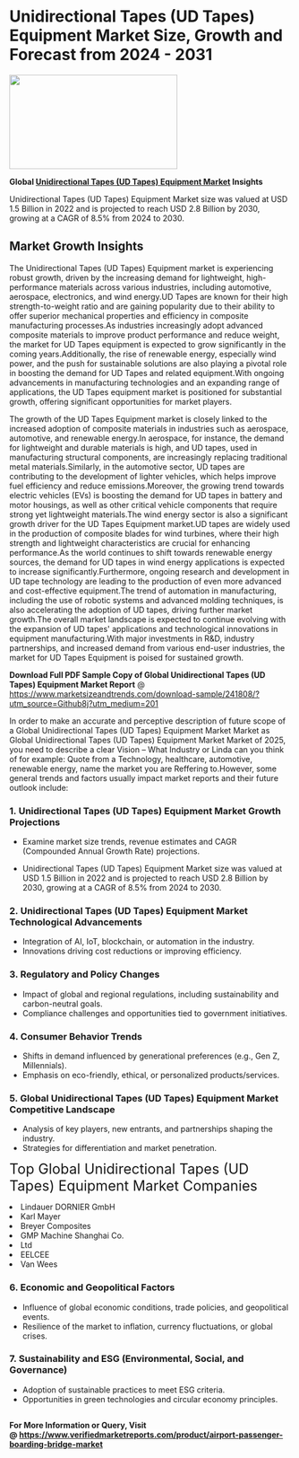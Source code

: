 <H1>Unidirectional Tapes (UD Tapes) Equipment Market Size, Growth and Forecast from 2024 - 2031</H1><img class="aligncenter size-medium wp-image-584254" src="https://thirdeyenews.in/wp-content/uploads/2024/09/Global-Market-Research-300x168.jpeg" alt="" width="300" height="168" /><p><strong>Global&nbsp;<a href="https://www.marketsizeandtrends.com/download-sample/241808/?utm_source=Github8j?utm_medium=201">Unidirectional Tapes (UD Tapes) Equipment Market</a> Insights</strong></p><p>Unidirectional Tapes (UD Tapes) Equipment Market size was valued at USD 1.5 Billion in 2022 and is projected to reach USD 2.8 Billion by 2030, growing at a CAGR of 8.5% from 2024 to 2030.</p><p><h2>Market Growth Insights</h2> <p>The Unidirectional Tapes (UD Tapes) Equipment market is experiencing robust growth, driven by the increasing demand for lightweight, high-performance materials across various industries, including automotive, aerospace, electronics, and wind energy.UD Tapes are known for their high strength-to-weight ratio and are gaining popularity due to their ability to offer superior mechanical properties and efficiency in composite manufacturing processes.As industries increasingly adopt advanced composite materials to improve product performance and reduce weight, the market for UD Tapes equipment is expected to grow significantly in the coming years.Additionally, the rise of renewable energy, especially wind power, and the push for sustainable solutions are also playing a pivotal role in boosting the demand for UD Tapes and related equipment.With ongoing advancements in manufacturing technologies and an expanding range of applications, the UD Tapes equipment market is positioned for substantial growth, offering significant opportunities for market players.</p> <p>The growth of the UD Tapes Equipment market is closely linked to the increased adoption of composite materials in industries such as aerospace, automotive, and renewable energy.In aerospace, for instance, the demand for lightweight and durable materials is high, and UD tapes, used in manufacturing structural components, are increasingly replacing traditional metal materials.Similarly, in the automotive sector, UD tapes are contributing to the development of lighter vehicles, which helps improve fuel efficiency and reduce emissions.Moreover, the growing trend towards electric vehicles (EVs) is boosting the demand for UD tapes in battery and motor housings, as well as other critical vehicle components that require strong yet lightweight materials.The wind energy sector is also a significant growth driver for the UD Tapes Equipment market.UD tapes are widely used in the production of composite blades for wind turbines, where their high strength and lightweight characteristics are crucial for enhancing performance.As the world continues to shift towards renewable energy sources, the demand for UD tapes in wind energy applications is expected to increase significantly.Furthermore, ongoing research and development in UD tape technology are leading to the production of even more advanced and cost-effective equipment.The trend of automation in manufacturing, including the use of robotic systems and advanced molding techniques, is also accelerating the adoption of UD tapes, driving further market growth.The overall market landscape is expected to continue evolving with the expansion of UD tapes' applications and technological innovations in equipment manufacturing.With major investments in R&D, industry partnerships, and increased demand from various end-user industries, the market for UD Tapes Equipment is poised for sustained growth.<p><span class=""><strong>Download Full PDF Sample Copy of Global Unidirectional Tapes (UD Tapes) Equipment Market Report</strong> @ <a href="https://www.marketsizeandtrends.com/download-sample/241808/?utm_source=Github8j?utm_medium=201" target="_blank">https://www.marketsizeandtrends.com/download-sample/241808/?utm_source=Github8j?utm_medium=201</a></span></p><p>In order to make an accurate and perceptive description of future scope of a Global&nbsp;Unidirectional Tapes (UD Tapes) Equipment Market Market as Global&nbsp;Unidirectional Tapes (UD Tapes) Equipment Market Market of 2025, you need to describe a clear Vision &ndash; What Industry or Linda can you think of for example: Quote from a Technology, healthcare, automotive, renewable energy, name the market you are Reffering to.However, some general trends and factors usually impact market reports and their future outlook include:</p><h3>1.&nbsp;<strong>Unidirectional Tapes (UD Tapes) Equipment Market Growth Projections</strong></h3><ul><li>Examine market size trends, revenue estimates and CAGR (Compounded Annual Growth Rate) projections.</li><li><p>Unidirectional Tapes (UD Tapes) Equipment Market size was valued at USD 1.5 Billion in 2022 and is projected to reach USD 2.8 Billion by 2030, growing at a CAGR of 8.5% from 2024 to 2030.</p></li></ul><h3>2.&nbsp;<strong>Unidirectional Tapes (UD Tapes) Equipment Market Technological Advancements</strong></h3><ul><li>Integration of AI, IoT, blockchain, or automation in the industry.</li><li>Innovations driving cost reductions or improving efficiency.</li></ul><h3>3.&nbsp;<strong>Regulatory and Policy Changes</strong></h3><ul><li>Impact of global and regional regulations, including sustainability and carbon-neutral goals.</li><li>Compliance challenges and opportunities tied to government initiatives.</li></ul><h3>4.&nbsp;<strong>Consumer Behavior Trends</strong></h3><ul><li>Shifts in demand influenced by generational preferences (e.g., Gen Z, Millennials).</li><li>Emphasis on eco-friendly, ethical, or personalized products/services.</li></ul><h3>5.&nbsp;<strong>Global Unidirectional Tapes (UD Tapes) Equipment Market Competitive Landscape</strong></h3><ul><li>Analysis of key players, new entrants, and partnerships shaping the industry.</li><li>Strategies for differentiation and market penetration.</li></ul><p data-pm-slice="1 1 []"><span style="color: inherit; font-family: inherit; font-size: 25px;">Top Global Unidirectional Tapes (UD Tapes) Equipment Market Companies</span></p><div class="" data-test-id=""><p><li>Lindauer DORNIER GmbH</li><li> Karl Mayer</li><li> Breyer Composites</li><li> GMP Machine Shanghai Co.</li><li>Ltd</li><li> EELCEE</li><li> Van Wees</li></p></div><h3>6.&nbsp;<strong>Economic and Geopolitical Factors</strong></h3><ul><li>Influence of global economic conditions, trade policies, and geopolitical events.</li><li>Resilience of the market to inflation, currency fluctuations, or global crises.</li></ul><h3>7.&nbsp;<strong>Sustainability and ESG (Environmental, Social, and Governance)</strong></h3><ul><li>Adoption of sustainable practices to meet ESG criteria.</li><li>Opportunities in green technologies and circular economy principles.</li></ul><h2><strong style="font-size: 14px;">For More Information or Query, Visit @&nbsp;</strong><a style="background-color: #ffffff; font-size: 14px;" href="https://www.marketsizeandtrends.com/report/unidirectional-tapes-ud-tapes-equipment-market/" target="_blank">https://www.verifiedmarketreports.com/product/airport-passenger-boarding-bridge-market</a></h2>